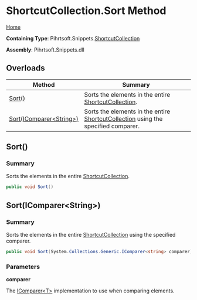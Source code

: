 # ShortcutCollection\.Sort Method

[Home](../../../../README.md)

**Containing Type**: Pihrtsoft\.Snippets\.[ShortcutCollection](../README.md)

**Assembly**: Pihrtsoft\.Snippets\.dll

## Overloads

| Method | Summary |
| ------ | ------- |
| [Sort()](#Pihrtsoft_Snippets_ShortcutCollection_Sort) | Sorts the elements in the entire [ShortcutCollection](../README.md)\. |
| [Sort(IComparer\<String>)](#Pihrtsoft_Snippets_ShortcutCollection_Sort_System_Collections_Generic_IComparer_System_String__) | Sorts the elements in the entire [ShortcutCollection](../README.md) using the specified comparer\. |

## Sort\(\) <a name="Pihrtsoft_Snippets_ShortcutCollection_Sort"></a>

### Summary

Sorts the elements in the entire [ShortcutCollection](../README.md)\.

```csharp
public void Sort()
```

## Sort\(IComparer\<String>\) <a name="Pihrtsoft_Snippets_ShortcutCollection_Sort_System_Collections_Generic_IComparer_System_String__"></a>

### Summary

Sorts the elements in the entire [ShortcutCollection](../README.md) using the specified comparer\.

```csharp
public void Sort(System.Collections.Generic.IComparer<string> comparer)
```

### Parameters

**comparer**

The [IComparer\<T>](https://docs.microsoft.com/en-us/dotnet/api/system.collections.generic.icomparer-1) implementation to use when comparing elements\.